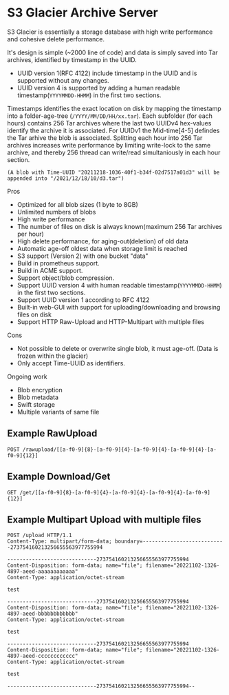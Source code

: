 # S3 Glacier Archive Server 
S3 Glacier is essentially a storage database with high write performance and cohesive delete performance.  
  
It's design is simple (~2000 line of code) and data is simply saved into Tar archives, identified by timestamp in the UUID. 

- UUID version 1(RFC 4122) include timestamp in the UUID and is supported without any changes. 
- UUID version 4 is supported by adding a human readable timestamp(`YYYYMMDD-HHMM`) in the first two sections. 

Timestamps identifies the exact location on disk by mapping the timestamp into a folder-age-tree (`/YYYY/MM/DD/HH/xx.tar`). Each subfolder (for each hours) contains 256 Tar archives where the last two UUIDv4 hex-values identify the archive it is associated. For UUIDv1 the Mid-time[4-5] defindes the Tar arhive the blob is associated. 
Splitting each hour into 256 Tar archives increases write performance by limiting write-lock to the same archive, and thereby 256 thread can write/read simultaniously in each hour section. 

`(A blob with Time-UUID "20211218-1036-40f1-b34f-02d7517a01d3" will be appended into "/2021/12/18/10/d3.tar")`

Pros
- Optimized for all blob sizes (1 byte to 8GB)
- Unlimited numbers of blobs
- High write performance
- The number of files on disk is always known(maximum 256 Tar archives per hour)
- High delete performance, for aging-out(deletion) of old data
- Automatic age-off oldest data when storage limit is reached
- S3 support (Version 2) with one bucket "data"
- Build in prometheus support.
- Build in ACME support.
- Support object/blob compression.
- Support UUID version 4 with human readable timestamp(`YYYYMMDD-HHMM`) in the first two sections.
- Support UUID version 1 according to RFC 4122
- Built-in web-GUI with support for uploading/downloading and browsing files on disk
- Support HTTP Raw-Upload and HTTP-Multipart with multiple files

Cons
- Not possible to delete or overwrite single blob, it must age-off. (Data is frozen within the glacier)
- Only accept Time-UUID as identifiers.

Ongoing work
- Blob encryption
- Blob metadata
- Swift storage
- Multiple variants of same file

## Example RawUpload
```
POST /rawupload/[[a-f0-9]{8}-[a-f0-9]{4}-[a-f0-9]{4}-[a-f0-9]{4}-[a-f0-9]{12}]
```

## Example Download/Get
```
GET /get/[[a-f0-9]{8}-[a-f0-9]{4}-[a-f0-9]{4}-[a-f0-9]{4}-[a-f0-9]{12}]
```

## Example Multipart Upload with multiple files
```
POST /upload HTTP/1.1
Content-Type: multipart/form-data; boundary=---------------------------273754160213256655563977755994

-----------------------------273754160213256655563977755994
Content-Disposition: form-data; name="file"; filename="20221102-1326-4897-aeed-aaaaaaaaaaaa"
Content-Type: application/octet-stream

test

-----------------------------273754160213256655563977755994
Content-Disposition: form-data; name="file"; filename="20221102-1326-4897-aeed-bbbbbbbbbbbb"
Content-Type: application/octet-stream

test

-----------------------------273754160213256655563977755994
Content-Disposition: form-data; name="file"; filename="20221102-1326-4897-aeed-cccccccccccc"
Content-Type: application/octet-stream

test

-----------------------------273754160213256655563977755994--
```

